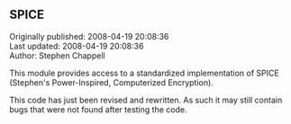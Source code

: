 ## SPICE  
Originally published: 2008-04-19 20:08:36  
Last updated: 2008-04-19 20:08:36  
Author: Stephen Chappell  
  
This module provides access to a standardized implementation
of SPICE (Stephen's Power-Inspired, Computerized Encryption).

This code has just been revised and rewritten. As such it may
still contain bugs that were not found after testing the code.